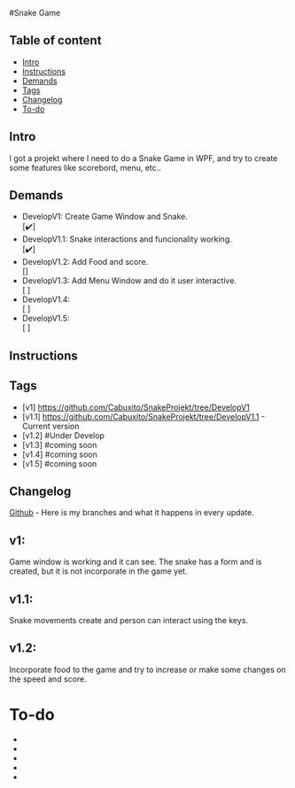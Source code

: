 #Snake Game

## Table of content

* [Intro](#Intro)
* [Instructions](#Instructions)
* [Demands](#Demands)
* [Tags](#Tags)
* [Changelog](#Changelog)
* [To-do](#To-do)
## Intro
I got a projekt where I need to do a Snake Game in WPF, and try to create some features like scorebord, menu, etc..

## Demands 

<ul>
  <li> DevelopV1: Create Game Window and Snake.</li> [✔️]
  <li> DevelopV1.1: Snake interactions and funcionality working.</li> [✔️]
  <li> DevelopV1.2: Add Food and score.</li> []
  <li> DevelopV1.3: Add Menu Window and do it user interactive.</li> [ ]
  <li> DevelopV1.4: </li> [ ]
  <li> DevelopV1.5: </li> [ ]
</ul>

## Instructions


## Tags

* [v1] https://github.com/Cabuxito/SnakeProjekt/tree/DevelopV1
* [v1.1] https://github.com/Cabuxito/SnakeProjekt/tree/DevelopV1.1 - Current version
* [v1.2] #Under Develop
* [v1.3] #coming soon
* [v1.4] #coming soon
* [v1.5] #coming soon

## Changelog

[Github](https://github.com/Cabuxito/Rent-A-Car/branches) - Here is my branches and what it happens in every update.

## v1:
Game window is working and it can see.
The snake has a form and is created, but it is not incorporate in the game yet.
## v1.1:
Snake movements create and person can interact using the keys.
## v1.2: 
Incorporate food to the game and try to increase or make some changes on the speed and score.



# To-do
* 
* 
* 
* 
* 
